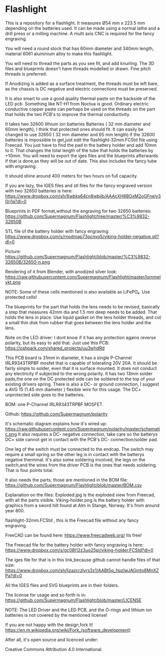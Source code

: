# Flashlight
This is a repository for a flashlight.
It measures Ø54 mm x 223.5 mm depending on the batteries used.
It can be made using a normal lathe and a drill press or a milling machine.
A multi axis CNC is required for the fancy engraving.

You will need a round stock that has 60mm diameter and 340mm length, 
material 6061 aluminium alloy to make this flashlight.

You will need to thread the parts as you see fit, and add knurling.
The 3D files and blueprints doesn't have threads modelled or drawn.
Fine pitch threads is preferred.

If Anodizing is added as a surface treatment, the threads must be left bare, as the chassis is DC negative and electric connections must be preserved.

It is also smart to use a good quality  thermal paste on the backside of the LED pcb. Something like NT-H1 from Noctua is good.
Ordinary electric conductive copper paste can perhaps be used on the threads on the part that holds the two PCB's to improve the thermal conductivity.

It takes two 32600 lithium ion batteries Batteries ( 32 mm diameter and 60mm length), I think that protected ones should fit.
It can easily be changed to use 32650 ( 32 mm diameter and 65 mm length) if the 32600 batteries is impossible to get,just edit the flashlight-32mm.FCStd file using Freecad.
You just have to find the pad in the battery holder and add 10mm to it. That changes the total length of the tube that holds the batteries by +10mm.
You will need to export the iges files and the blueprints afterwards if that is done,as they will be out of date.
This also includes the fancy tube with engraving.

It should shine around 400 meters for two hours on full capacity.


If you are lazy, the IGES files and stl files for the fancy engraved version with two 32650 batteries is here:
https://www.dropbox.com/sh/6wbks64cn8wbjib/AAAcXH6BOxM2oGFneiy30rj1a?dl=0

Blueprints in PDF format,without the engraving for two 32650 batteries:
https://github.com/Supermagnum/Flashlight/tree/master/%C3%9832-32650B

STL file of the battery holder with fancy engraving:
https://www.dropbox.com/s/rnodmap73pcnvo5/viking-holder-negative.stl?dl=0

Picture:
https://github.com/Supermagnum/Flashlight/blob/master/%C3%9832-32650B/32650-n.png

Rendering of it from Blender, with anodized silver look:
https://raw.githubusercontent.com/Supermagnum/Flashlight/master/lommelykt.png

NOTE: Some of these cells mentioned is also available as LiFePO₄.
Use protected cells!

The blueprints for the part that holds the lens needs to be revised, basically a step that measures 42mm dia and 1.5 mm deep needs to be added. That holds the lens in place.
Use liquid gasket on the lens holder threads, and cut a small thin disk from rubber that goes between the lens holder and the lens.

Note on the LED driver: I dont know if it has any protection agains reverse polarity, but its easy to add that.
Just use this PCB:
https://oshpark.com/shared_projects/uu3whdRd

This PCB board is 31mm in diameter, it has a single P-Channel IRLR9343TRPBF mosfet that is capable of tolerating 20V 20A. It should be fairly simple to solder, even that it is surface mounted. It does not conduct any electricity if subjected to the wrong polarity. It has two 13mm solder pads,the one on the DC protected side can be soldered to the top of your existing drivers spring. There is also a DC- or ground connection, I suggest a AVG 15 (1.45 mm diameter ) flexible wire for this usage. The DC+ unprotected side goes to the batteries.

BOM: one P-Channel IRLR9343TRPBF MOSFET.

Github: https://github.com/Supermagnum/polarity

It's schematic diagram explains how it's wired up:
https://raw.githubusercontent.com/Supermagnum/polarity/master/schematic.png
It also requires a DC- negative connection, take care so the batterys DC+ side cannot get in contact with the PCB's DC- connection/solder pad.

One leg of the switch must be connected to the endcap. The switch may require a small spring so the other leg is in contact with the batterys negative therminal.
It's also some soldering involved, the legs on the switch,and the wires from the driver PCB is the ones that needs soldering.
That is four points total.

It also needs the parts, those are mentioned in the BOM file:
https://github.com/Supermagnum/Flashlight/blob/master/BOM.csv

Explanation on the files:
Exploded.jpg is the exploded view from Freecad, with all the parts visible.
Viking-holder.png is the battery holder with graphics from a sword hilt found at Alm in Stange, Norway. It's from around year 800.

flashlight-32mm.FCStd , this is the Freecad file without any fancy engraving.

FreeCAD can be found here:
https://www.freecadweb.org/
Its free!

The Freecad file for the battery holder with fancy engraving is here:
https://www.dropbox.com/s/gc08t12z3uo25pi/viking-holder.FCStd?dl=0


The iges file for that is in this link,because github cannot handle files of that size:
https://www.dropbox.com/sh/lizazcrzlvrs3z1/AABt5q_hpzIwJAGmto8MnXZPa?dl=0


All the IGES files and SVG blueprints are in their folders.

The license for usage and so forth is in:
https://github.com/Supermagnum/Flashlight/blob/master/LICENSE

NOTE: The LED Driver and the LED PCB, and the O-rings and lithium ion batteries is not covered by the mentioned license!

If you are not happy with the design,fork it!
https://en.m.wikipedia.org/wiki/Fork_(software_development)

After all, it's open source and licenced under: 

Creative Commons Attribution 4.0 International.

